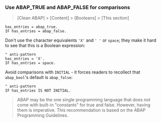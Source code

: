 ### Use ABAP_TRUE and ABAP_FALSE for comparisons

> [Clean ABAP] > [Content] > [Booleans] > [This section]

```ABAP
has_entries = abap_true.
IF has_entries = abap_false.
```

Don't use the character equivalents `'X'` and `' '` or `space`;
they make it hard to see that this is a Boolean expression:

```ABAP
" anti-pattern
has_entries = 'X'.
IF has_entries = space.
```

Avoid comparisons with `INITIAL` - it forces readers to recollect that `abap_bool`'s default is `abap_false`:

```ABAP
" anti-pattern
IF has_entries IS NOT INITIAL.
```

> ABAP may be the one single programming language that does not come with built-in "constants" for true and false.
> However, having them is imperative.
> This recommendation is based on the ABAP Programming Guidelines.